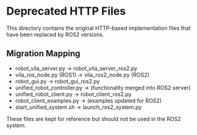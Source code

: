 # Deprecated HTTP Files

This directory contains the original HTTP-based implementation files
that have been replaced by ROS2 versions.

## Migration Mapping
- robot_vila_server.py → robot_vila_server_ros2.py
- vila_ros_node.py (ROS1) → vila_ros2_node.py (ROS2)
- robot_gui.py → robot_gui_ros2.py
- unified_robot_controller.py → (functionality merged into ROS2 server)
- unified_robot_client.py → robot_client_ros2.py
- robot_client_examples.py → (examples updated for ROS2)
- start_unified_system.sh → launch_ros2_system.py

These files are kept for reference but should not be used in the ROS2 system.
